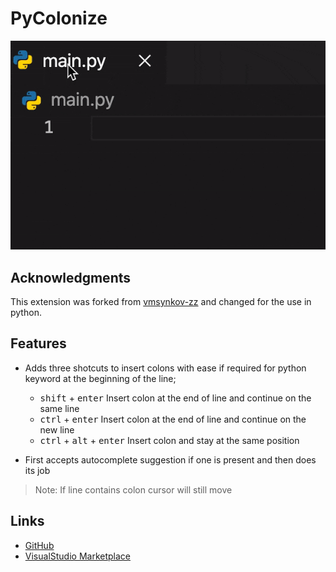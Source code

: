 # **PyColonize**

![showcase](images/showcase.gif)

## Acknowledgments

This extension was forked from [vmsynkov-zz](https://github.com/vmsynkov-zz) and changed for the use in python.

## Features

- Adds three shotcuts to insert colons with ease if required for python keyword at the beginning of the line;

  - <kbd>shift</kbd> + <kbd>enter</kbd> Insert colon at the end of line and continue on the same line
  - <kbd>ctrl</kbd> + <kbd>enter</kbd> Insert colon at the end of line and continue on the new line
  - <kbd>ctrl</kbd> + <kbd>alt</kbd> + <kbd>enter</kbd> Insert colon and stay at the same position

- First accepts autocomplete suggestion if one is present and then does its job

> Note: If line contains colon cursor will still move

## Links
* [GitHub](https://github.com/corchwll/pycolonize)
* [VisualStudio Marketplace](https://marketplace.visualstudio.com/items?itemName=fertigt.pycolonize)
